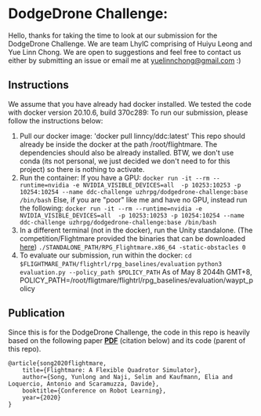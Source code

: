 # DodgeDrone Challenge: 

Hello, thanks for taking the time to look at our submission for the DodgeDrone Challenge. We are team LhylC comprising of Huiyu Leong and Yue Linn Chong. We are open to suggestions and feel free to contact us either by submitting an issue or email me at yuelinnchong@gmail.com :)


## Instructions

We assume that you have already had docker installed. We tested the code with docker version 20.10.6, build 370c289:
To run our submission, please  follow the instructions below:
1. Pull our docker image:
    'docker pull linncy/ddc:latest'
   This repo should already be inside the docker at the path /root/flightmare. The dependencies should also be already installed. 
   BTW, we don't use conda (its not personal, we just decided we don't need to for this project) so there is nothing to activate.
2. Run the container:
  If you have a GPU:
    `docker run -it --rm --runtime=nvidia -e NVIDIA_VISIBLE_DEVICES=all  -p 10253:10253 -p 10254:10254 --name ddc-challenge uzhrpg/dodgedrone-challenge:base /bin/bash`
  Else, if you are "poor" like me and have no GPU, instead run the following:
  `docker run -it --rm --runtime=nvidia -e NVIDIA_VISIBLE_DEVICES=all  -p 10253:10253 -p 10254:10254 --name ddc-challenge uzhrpg/dodgedrone-challenge:base /bin/bash`
3. In a different terminal (not in the docker), run the Unity standalone. (The competition/Flightmare provided the binaries that can be downloaded [here](http://rpg.ifi.uzh.ch/challenges/DodgeDrone2021/Standalone_Forest.zip))
  `./STANDALONE_PATH/RPG_Flightmare.x86_64 -static-obstacles 0`
4. To evaluate our submission, run within the docker:
   `cd $FLIGHTMARE_PATH/flightrl/rpg_baselines/evaluation`
   `python3 evaluation.py --policy_path $POLICY_PATH`
   As of May 8 2044h GMT+8, POLICY_PATH=/root/fligtmare/flightrl/rpg_baselines/evaluation/waypt_policy


## Publication

Since this is for the DodgeDrone Challenge, the code in this repo is heavily based on the following paper **[PDF](http://rpg.ifi.uzh.ch/docs/CoRL20_Yunlong.pdf)** (citation below) and its code (parent of this repo).

```
@article{song2020flightmare,
    title={Flightmare: A Flexible Quadrotor Simulator},
    author={Song, Yunlong and Naji, Selim and Kaufmann, Elia and Loquercio, Antonio and Scaramuzza, Davide},
    booktitle={Conference on Robot Learning},
    year={2020}
}
```
